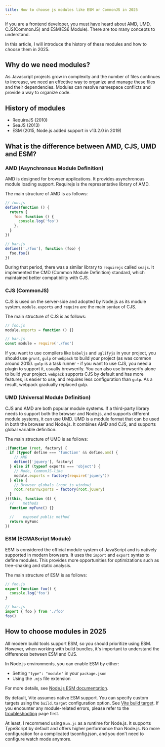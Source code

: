 ```yaml
---
title: How to choose js modules like ESM or CommonJS in 2025
---
```


If you are a frontend developer, you must have heard about AMD, UMD, CJS(CommonJS) and ESM(ES6 Module). There are too many concepts to understand.

In this article, I will introduce the history of these modules and how to choose them in 2025.

## Why do we need modules?

As Javascript projects grow in complexity and the number of files continues to increase, we need an effective way to organize and manage these files and their dependencies. Modules can resolve namespace conflicts and provide a way to organize code.

## History of modules

- RequireJS (2010)
- SeaJS (2013)
- ESM (2015, Node.js added support in v13.2.0 in 2019)

## What is the difference between AMD, CJS, UMD and ESM?

### AMD (Asynchronous Module Definition)

AMD is designed for browser applications. It provides asynchronous module loading support. Requirejs is the representative library of AMD.

The main structure of AMD is as follows:

```javascript
// foo.js
define(function () {
  return {
    foo: function () {
      console.log('foo')
    },
  }
})

// bar.js
define(['./foo'], function (foo) {
  foo.foo()
})
```

During that period, there was a similar library to `requirejs` called `seajs`. It implemented the CMD (Common Module Definition) standard, which maintained better compatibility with CJS.

### CJS (CommonJS)

CJS is used on the server-side and adopted by Node.js as its module system. `module.exports` and `require` are the main syntax of CJS.

The main structure of CJS is as follows:

```javascript
// foo.js
module.exports = function () {}

// bar.js
const module = require('./foo')
```

If you want to use compilers like `babeljs` and `uglifyjs` in your project, you should use `grunt`, `gulp` or `webpack` to build your project (as was common around 2015). `gulp` is a task runner - if you want to use CJS, you need a plugin to support it, usually browserify. You can also use browserify alone to build your project. `webpack` supports CJS by default and has more features, is easier to use, and requires less configuration than `gulp`. As a result, webpack gradually replaced gulp.

### UMD (Universal Module Definition)

CJS and AMD are both popular module systems. If a third-party library needs to support both the browser and Node.js, and supports different module systems, it can use UMD. UMD is a module format that can be used in both the browser and Node.js. It combines AMD and CJS, and supports global variable definition.

The main structure of UMD is as follows:

```javascript
;(function (root, factory) {
  if (typeof define === 'function' && define.amd) {
    // AMD
    define(['jquery'], factory)
  } else if (typeof exports === 'object') {
    // Node, CommonJS-like
    module.exports = factory(require('jquery'))
  } else {
    // Browser globals (root is window)
    root.returnExports = factory(root.jQuery)
  }
})(this, function ($) {
  //    methods
  function myFunc() {}

  //    exposed public method
  return myFunc
})
```

### ESM (ECMAScript Module)

ESM is considered the official module system of JavaScript and is natively supported in modern browsers. It uses the `import` and `export` syntax to define modules. This provides more opportunities for optimizations such as tree-shaking and static analysis.

The main structure of ESM is as follows:

```javascript
// foo.js
export function foo() {
  console.log('foo')
}

// bar.js
import { foo } from './foo'
foo()
```

## How to choose modules in 2025

All modern build tools support ESM, so you should prioritize using ESM. However, when working with build bundles, it's important to understand the differences between ESM and CJS.

In Node.js environments, you can enable ESM by either:

- Setting `"type": "module"` in your `package.json`
- Using the `.mjs` file extension

For more details, see [Node.js ESM documentation](https://nodejs.org/docs/latest-v13.x/api/esm.html#esm_enabling).

By default, Vite assumes native ESM support. You can specify custom targets using the `build.target` configuration option. See [Vite build target](https://vite.dev/config/build-options.html#build-target). If you encounter any module-related errors, please refer to the [troubleshooting](https://vite.dev/guide/troubleshooting.html) page first.

At least, I recommend using `Bun.js` as a runtime for Node.js. It supports TypeScript by default and offers higher performance than Node.js. No more configuration for a complicated tsconfig.json, and you don't need to configure watch mode anymore.
